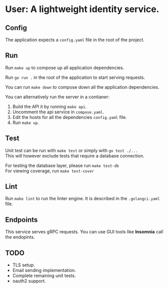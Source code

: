 # User: A lightweight identity service.

## Config
The application expects a `config.yaml` file in the root of the project.

## Run
Run `make up` to compose up all application dependencies.

Run `go run .` in the root of the application to start serving requests.

You can run `make down` to compose down all the application dependencies.

You can alternatively run the server in a contianer:
1. Build the API it by running `make api`.
2. Uncomment the api service in `compose.yaml`.
3. Edit the hosts for all the dependencies `config.yaml` file. 
4. Run `make up`.

## Test
Unit test can be run with `make test` or simply with `go test ./...`  
This will however exclude tests that require a database connection.  

For testing the database layer, please run `make test-db`  
For viewing coverage, run `make test-cover`

## Lint
Run `make lint` to run the linter engine. It is described in the `.golangci.yaml` file.

## Endpoints
This service serves gRPC requests. You can use GUI tools like **Insomnia** call the endopints.


## TODO
* TLS setup.
* Email sending implementation.
* Complete remaining unit tests.
* oauth2 support.
